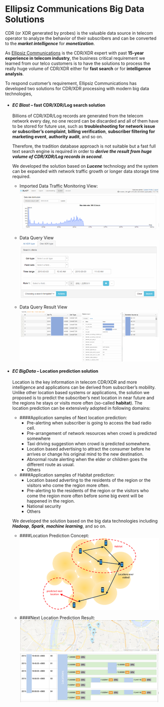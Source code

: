 # Ellipsiz Communications Big Data Solutions

CDR (or XDR generated by probes) is the valuable data source in telecom operator to analyze the behavior of their subscribers and can be converted to the _**market intelligence**_ for _**monetization**_.

As [Ellipsiz Communications](http://www.ellipsiz-comms.com/index.html) is the CDR/XDR expert with past **15-year experience in telecom industry**, the business critical requirement we learned from our telco customers is to have the solutions to process the really huge volume of CDR/XDR either for **fast search** or for **intelligence analysis**. 

To respond customer’s requirement, Ellipsiz Communications has developed two solutions for CDR/XDR processing with modern big data technologies, 

- #### _**EC Blast**_ – fast CDR/XDR/Log search solution
    Billions of CDR/XDR/Log records are generated from the telecom network every day, no one record can be discarded and all of them have to be stored for future use, such as **troubleshooting for network issue or subscriber’s complaint**, **billing verification**, **subscriber filtering for marketing event**, **authority audit**, and so on. 

    Therefore, the tradition database approach is not suitable but a fast full text search engine is required in order to ***derive the result from huge volume of CDR/XDR/Log records in second***. 
    
    We developed the solution based on ***Lucene*** technology and the system can be expanded with network traffic growth or longer data storage time required.

    - Imported Data Traffic Monitoring View:
    ![](imgs/a.png)

    - Data Query View
    ![](imgs/b.png)
    
    - Data Query Result View
    ![](imgs/c.png)

- #### ***EC BigData*** – Location prediction solution
    Location is the key information in telecom CDR/XDR and more intelligence and applications can be derived from subscriber’s mobility. 
    Unlike other location based systems or applications, the solution we proposed is to predict the subscriber’s next location in near future and the regions he stays or visits more often (so-called **habitat**). 
    The location prediction can be extensively adopted in following domains:
    
    - ####Application samples of Next location prediction:
        -   Pre-alerting when subscriber is going to access the bad radio cell.
        -	Pre-arrangement of network resources when crowd is predicted somewhere
        -	Taxi driving suggestion when crowd is predicted somewhere.
        -	Location based advertising to attract the consumer before he arrives or change his original mind to the new destination.
        -	Abnormal route alerting when the elder or children goes the different route as usual.
        -	Others
    - ####Application samples of Habitat prediction:
        -	Location based adverting to the residents of the region or the visitors who come the region more often.
        -	Pre-alerting to the residents of the region or the visitors who come the region more often before some big event will be happened in the region.
        -	National security
        -	Others
        

    We developed the solution based on the big data technologies including ***Hadoop***, ***Spark***, ***machine learning***, and so on.
    
    - ####Location Prediction Concept:
    ![](imgs/d.png)
    
    - ####Next Location Prediction Result:
    ![](imgs/e.png)
